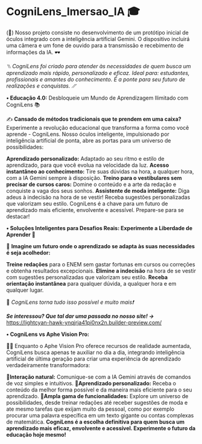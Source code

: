 # CogniLens_Imersao_IA 🎓
(🧠) Nosso projeto consiste no desenvolvimento de um protótipo inicial de óculos integrado com a inteligência artificial Gemini. O dispositivo incluirá uma câmera e um fone de ouvido para a transmissão e recebimento de informações da IA. 🕶️

*⳹ CogniLens foi criado para atender às necessidades de quem busca um aprendizado mais rápido, personalizado e eficaz. Ideal para: estudantes, profissionais e amantes do conhecimento. É a ponte para seu futuro de realizações e conquistas. ⳼*

**• Educação 4.0:** Desbloqueie um Mundo de Aprendizagem Ilimitado com CogniLens 📚

✍️ **Cansado de métodos tradicionais que te prendem em uma caixa?** Experimente a revolução educacional que transforma a forma como você aprende - CogniLens. Nosso óculos inteligente, impulsionado por inteligência artificial de ponta, abre as portas para um universo de possibilidades:

**Aprendizado personalizado:** Adaptado ao seu ritmo e estilo de aprendizado, para que você evolua na velocidade da luz.
**Acesso instantâneo ao conhecimento:** Tire suas dúvidas na hora, a qualquer hora, com a IA Gemini sempre à disposição.
**Treino para o vestibulares sem precisar de cursos caros:** Domine  o conteúdo e a arte da redação e conquiste a vaga dos seus sonhos.
**Assistente de moda inteligente:** Diga adeus à indecisão na hora de se vestir! Receba sugestões personalizadas que valorizam seu estilo.
CogniLens é a chave para um futuro de aprendizado mais eficiente, envolvente e acessível. Prepare-se para se destacar!

**• Soluções Inteligentes para Desafios Reais: Experimente a Liberdade de Aprender 📌**

💭 **Imagine um futuro onde o aprendizado se adapta às suas necessidades é seja acolhedor:**

**Treine redações** para o ENEM sem gastar fortunas em cursos ou correções e obtenha resultados excepcionais.
**Elimine a indecisão** na hora de se vestir com sugestões personalizadas que valorizam seu estilo.
**Receba orientação instantânea** para qualquer dúvida, a qualquer hora e em qualquer lugar.

🥸 *CogniLens torna tudo isso possível e muito mais❗*

***Se interessou? Que tal dar uma passada no nosso site! ->*** https://lightcyan-hawk-ynqjrja41pi0nx2n.builder-preview.com/

**• CogniLens vs Aphe Vision Pro:**

😵‍💫 Enquanto o Aphe Vision Pro oferece recursos de realidade aumentada, CogniLens busca apenas te auxiliar no dia a dia, integrando inteligência artificial de última geração para criar uma experiência de aprendizado verdadeiramente transformadora:

🍃**Interação natural:** Comunique-se com a IA Gemini através de comandos de voz simples e intuitivos.
🙌**Aprendizado personalizado:** Receba o conteúdo da melhor forma possível e da maneira mais eficiente para o seu aprendizado.
🙂**Ampla gama de funcionalidades:** Explore um universo de possibilidades, desde treinar redações até receber sugestões de moda e ate mesmo tarefas que exijam muito da pessoal, como por exemplo procurar uma palavra específica em um texto gigante ou contas complexas de matemática.
          **CogniLens é a escolha definitiva para quem busca um aprendizado mais eficaz, envolvente e acessível. Experimente o futuro da educação hoje mesmo!**




